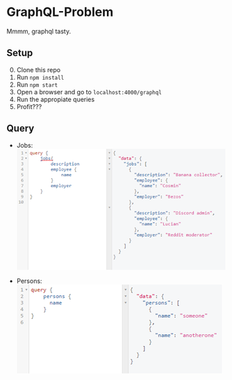 
# GraphQL-Problem
Mmmm, graphql tasty.
## Setup
0) Clone this repo
1) Run `npm install`  
2) Run `npm start`
3) Open a browser and go to `localhost:4000/graphql`
4) Run the appropiate queries
5) Profit???

## Query
- Jobs:  
![Jobs](images\query_jobs.png)  
  
- Persons:  
![Persons](images\query_persons.png)
